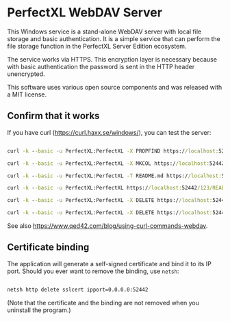 # PerfectXL WebDAV Server

This Windows service is a stand-alone WebDAV server with local file
storage and basic authentication. It is a simple service that can
perform the file storage function in the PerfectXL Server Edition
ecosystem.

The service works via HTTPS. This encryption layer is necessary
because with basic authentication the password is sent in the HTTP
header unencrypted.

This software uses various open source components and was released
with a MIT license.

## Confirm that it works

If you have curl (<https://curl.haxx.se/windows/>), you can test the
server:

```bat

curl -k --basic -u PerfectXL:PerfectXL -X PROPFIND https://localhost:52442/

curl -k --basic -u PerfectXL:PerfectXL -X MKCOL https://localhost:52442/123

curl -k --basic -u PerfectXL:PerfectXL -T README.md https://localhost:52442/123/README.md

curl -k --basic -u PerfectXL:PerfectXL https://localhost:52442/123/README.md

curl -k --basic -u PerfectXL:PerfectXL -X DELETE https://localhost:52442/123/README.md

curl -k --basic -u PerfectXL:PerfectXL -X DELETE https://localhost:52442/123

```

See also <https://www.qed42.com/blog/using-curl-commands-webdav>.

## Certificate binding

The application will generate a self-signed certificate and bind it
to its IP port. Should you ever want to remove the binding, use
`netsh`:

```bat

netsh http delete sslcert ipport=0.0.0.0:52442

```

(Note that the certificate and the binding are not removed when you
uninstall the program.)